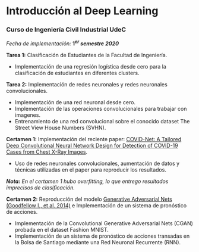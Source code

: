 # Introducción al Deep Learning

### Curso de Ingeniería Civil Industrial UdeC 

_Fecha de implementación:_ **$1^{er}$ _semestre 2020_**

**Tarea 1:** Clasificación de Estudiantes de la Facultad de Ingeniería.
- Implementación de una regresión logística desde cero para la clasificación de estudiantes en diferentes clusters.

**Tarea 2:** Implementación de redes neuronales y redes neuronales convolucionales.
- Implementación de una red neuronal desde cero.
- Implementación de las operaciones convolucionales para trabajar con imagenes.
- Entrenamiento de una red convolucional sobre el conocido dataset The Street View House Numbers (SVHN).

**Certamen 1:** Implementación del reciente paper: [COVID-Net: A Tailored Deep Convolutional Neural Network Design for Detection of COVID-19 Cases from Chest X-Ray Images](https://arxiv.org/abs/2003.09871).
- Uso de redes neuronales convolucionales, aumentación de datos y técnicas utilizadas en el paper para reproducir los resultados.

_**Nota:** En el certamen 1 hubo overfitting, lo que entrego resultados imprecisos de clasificación._

**Certamen 2:** Reproducción del modelo [Generative Adversarial Nets (Goodfellow I., et al. 2014)](https://arxiv.org/abs/1406.2661) e Implementación de un sistema de pronóstico de acciones.
- Implementación de la Convolutional Generative Adversarial Nets (CGAN) probada en el dataset Fashion MNIST.
- Implementación de un sistema de pronóstico de acciones transadas en la Bolsa de Santiago mediante una Red Neuronal Recurrente (RNN).
